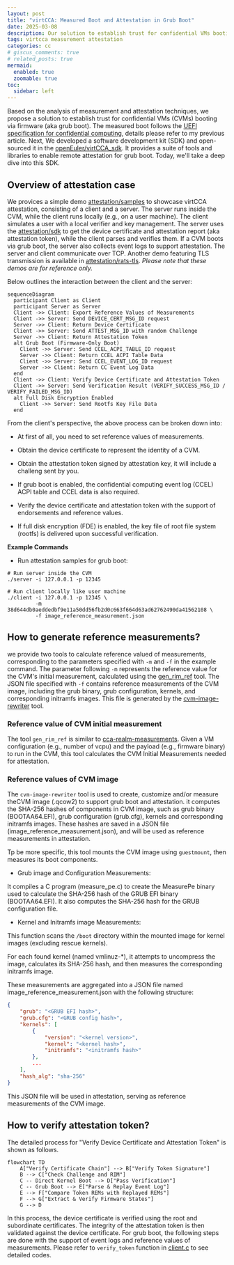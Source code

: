 ```yaml
---
layout: post
title: "virtCCA: Measured Boot and Attestation in Grub Boot"
date: 2025-03-08
description: Our solution to establish trust for confidential VMs booting via firmware.
tags: virtcca measurement attestation
categories: cc
# giscus_comments: true
# related_posts: true
mermaid:
  enabled: true
  zoomable: true
toc:
  sidebar: left
---
```


Based on the analysis of measurement and attestation techniques, we propose a solution to establish trust for confidential VMs (CVMs) booting via firmware (aka grub boot). The measured boot follows the [UEFI specification for confidential computing](https://uefi.org/specs/UEFI/2.10/38_Confidential_Computing.html#), details please refer to my previous article. Next, We developed a software development kit (SDK) and open-sourced it in the [openEuler/virtCCA_sdk](https://gitee.com/openeuler/virtCCA_sdk). It provides a suite of tools and libraries to enable remote attestation for grub boot. Today, we'll take a deep dive into this SDK.
 

## Overview of attestation case 

We provices a simple demo [attestation/samples](https://gitee.com/openeuler/virtCCA_sdk/tree/master/attestation/samples) to showcase virtCCA attestation, consisting of a client and a server. The server runs inside the CVM, while the client runs locally (e.g., on a user machine). The client simulates a user with a local verifier and key management. The server uses the [attestation/sdk](https://gitee.com/openeuler/virtCCA_sdk/tree/master/attestation/sdk) to get the device certificate and attestation report (aka attestation token), while the client parses and verifies them. If a CVM boots via grub boot, the server also collects event logs to support attestation. The server and client communicate over TCP. Another demo featuring TLS transmission is available in [attestation/rats-tls](https://gitee.com/openeuler/virtCCA_sdk/tree/master/attestation/rats-tls). *Please note that these demos are for reference only.*

Below outlines the interaction between the client and the server:

```mermaid
sequenceDiagram
  participant Client as Client
  participant Server as Server
  Client ->> Client: Export Reference Values of Measurements
  Client ->> Server: Send DEVICE_CERT_MSG_ID request
  Server ->> Client: Return Device Certificate
  Client ->> Server: Send ATTEST_MSG_ID with random Challenge
  Server ->> Client: Return Attestation Token
  alt Grub Boot (Firmware-Only Boot)
    Client ->> Server: Send CCEL_ACPI_TABLE_ID request
    Server ->> Client: Return CCEL ACPI Table Data
    Client ->> Server: Send CCEL_EVENT_LOG_ID request
    Server ->> Client: Return CC Event Log Data
  end
  Client ->> Client: Verify Device Certificate and Attestation Token
  Client ->> Server: Send Verification Result (VERIFY_SUCCESS_MSG_ID / VERIFY_FAILED_MSG_ID)
  alt Full Disk Encryption Enabled
    Client ->> Server: Send Rootfs Key File Data
  end
```

From the client's perspective, the above process can be broken down into:

- At first of all, you need to set reference values of measurements.

- Obtain the device certificate to represent the identity of a CVM.

- Obtain the attestation token signed by attestation key, it will include a challeng sent by you.

- If grub boot is enabled, the confidential computing event log (CCEL) ACPI table and CCEL data is also required.

- Verify the device certificate and attestation token with the support of endorsements and reference values.

- If full disk encryption (FDE) is enabled, the key file of root file system (rootfs) is delivered upon successful verification.

**Example Commands**

- Run attestation samples for grub boot:

```shell
# Run server inside the CVM
./server -i 127.0.0.1 -p 12345

# Run client locally like user machine
./client -i 127.0.0.1 -p 12345 \
         -m 38d644db0aeddedbf9e11a50dd56fb2d0c663f664d63ad62762490da41562108 \
         -f image_reference_measurement.json
```

## How to generate reference measurements?

we provide two tools to calculate reference valued of measurements, corresponding to the parameters specified with `-m` and `-f` in the example command. The parameter following `-m` represents the reference value for the CVM's initial measurement, calculated using the [gen_rim_ref](https://gitee.com/openeuler/virtCCA_sdk/tree/master/attestation/rim_ref) tool. The JSON file specified with `-f` contains reference measurements of the CVM image, including the grub binary, grub configuration, kernels, and corresponding initramfs images. This file is generated by the [cvm-image-rewriter](https://gitee.com/openeuler/virtCCA_sdk/tree/master/cvm-image-rewriter) tool.

### Reference value of CVM initial measurement

The tool `gen_rim_ref` is similar to [cca-realm-measurements](https://github.com/veraison/cca-realm-measurements). Given a VM configuration (e.g., number of vcpu) and the payload (e.g., firmware binary) to run in the CVM, this tool calculates the CVM Initial Measurements needed for attestation.

### Reference values of CVM image

The `cvm-image-rewriter` tool is used to create, customize and/or measure theCVM image (.qcow2) to support grub boot and attestation. it computes the SHA-256 hashes of components in CVM image, such as grub binary (BOOTAA64.EFI), grub configuration (grub.cfg), kernels and corresponding initramfs images. These hashes are saved in a JSON file (image_reference_measurement.json), and will be used as reference measurements in attestation. 

Tp be more specific, this tool mounts the CVM image using `guestmount`, then measures its boot components.

- Grub image and Configuration Measurements:

It compiles a C program (measure_pe.c) to create the MeasurePe binary used to calculate the SHA-256 hash of the GRUB EFI binary (BOOTAA64.EFI). It also computes the SHA-256 hash for the GRUB configuration file.

- Kernel and Initramfs image Measurements:

This function scans the `/boot` directory within the mounted image for kernel images (excluding rescue kernels).

For each found kernel (named vmlinuz-*), it attempts to uncompress the image, calculates its SHA-256 hash, and then measures the corresponding initramfs image.

These measurements are aggregated into a JSON file named image_reference_measurement.json with the following structure:

```json
{
    "grub": "<GRUB EFI hash>",
    "grub.cfg": "<GRUB config hash>",
    "kernels": [
        {
            "version": "<kernel version>",
            "kernel": "<kernel hash>",
            "initramfs": "<initramfs hash>"
        },
        ...
    ],
    "hash_alg": "sha-256"
}
```
This JSON file will be used in attestation, serving as reference measurements of the CVM image.

## How to verify attestation token?

The detailed process for "Verify Device Certificate and Attestation Token" is shown as follows.

```mermaid
flowchart TD
    A["Verify Certificate Chain"] --> B["Verify Token Signature"]
    B --> C["Check Challenge and RIM"]
    C -- Direct Kernel Boot --> D["Pass Verification"]
    C -- Grub Boot --> E["Parse & Replay Event Log"]
    E --> F["Compare Token REMs with Replayed REMs"]
    F --> G["Extract & Verify Firmware States"]
    G --> D
```

In this process, the device certificate is verified using the root and subordinate certificates. The integrity of the attestation token is then validated against the device certificate. For grub boot, the following steps are done with the support of event logs and reference values of measurements. Please refer to `verify_token` function in [client.c](https://gitee.com/openeuler/virtCCA_sdk/blob/master/attestation/samples/src/client.c) to see detailed codes.


<!-- <script>
  mermaid.initialize({ startOnLoad: true });
</script> -->